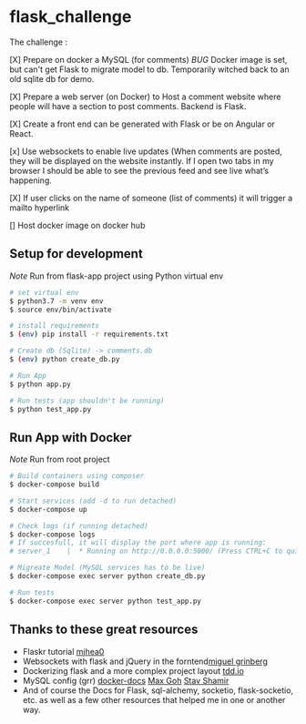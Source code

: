 # flask_challenge

The challenge :

[X]  Prepare on docker a MySQL (for comments) *BUG* Docker image is set, but can't get Flask to migrate model to db. Temporarily witched back to an old sqlite db for demo.

[X] Prepare a web server (on Docker) to Host a comment website where people will have a section to post comments. Backend is Flask.

[X] Create a front end can be generated with Flask or be on Angular or React.

[x] Use websockets to enable live updates (When comments are posted, they will be displayed on the website instantly. If I open two tabs in my browser I should be able to see the previous feed and see live what’s happening.

[X] If user clicks on the name of someone (list of comments) it will trigger a mailto hyperlink

[] Host docker image on docker hub

## Setup for development

*Note* Run from flask-app project using Python virtual env

```bash
# set virtual env
$ python3.7 -m venv env
$ source env/bin/activate

# install requirements
$ (env) pip install -r requirements.txt

# Create db (Sqlite) -> comments.db
$ (env) python create_db.py

# Run App
$ python app.py

# Run tests (app shouldn't be running)
$ python test_app.py
```

## Run App with Docker

*Note* Run from root project

```bash
# Build containers using composer
$ docker-compose build

# Start services (add -d to run detached)
$ docker-compose up

# Check logs (if running detached)
$ docker-compose logs
# If succesfull, it will display the port where app is running:
# server_1    |  * Running on http://0.0.0.0:5000/ (Press CTRL+C to quit)

# Migreate Model (MySQL services has to be live)
$ docker-compose exec server python create_db.py

# Run tests
$ docker-compose exec server python test_app.py
```

## Thanks to these great resources

- Flaskr tutorial [mjhea0](https://github.com/mjhea0/flaskr-tdd#add-some-color)
- Websockets with flask and jQuery in the forntend[miguel grinberg](https://blog.miguelgrinberg.com/post/easy-websockets-with-flask-and-gevent)
- Dockerizing flask and a more complex project layout [tdd.io](https://testdriven.io/courses/microservices-with-docker-flask-and-react/part-one-getting-started/)
- MySQL config (grr) [docker-docs](https://docs.docker.com/samples/library/mysql/) [Max Goh](https://medium.com/free-code-camp/how-to-develop-a-flask-graphql-graphene-mysql-and-docker-starter-kit-4d475f24ee76) [Stav Shamir](https://medium.com/@shamir.stav_83310/dockerizing-a-flask-mysql-app-with-docker-compose-c4f51d20b40d)
- And of course the Docs for Flask, sql-alchemy, socketio, flask-socketio, etc. as well as a few other resources that helped me in one or another way.
